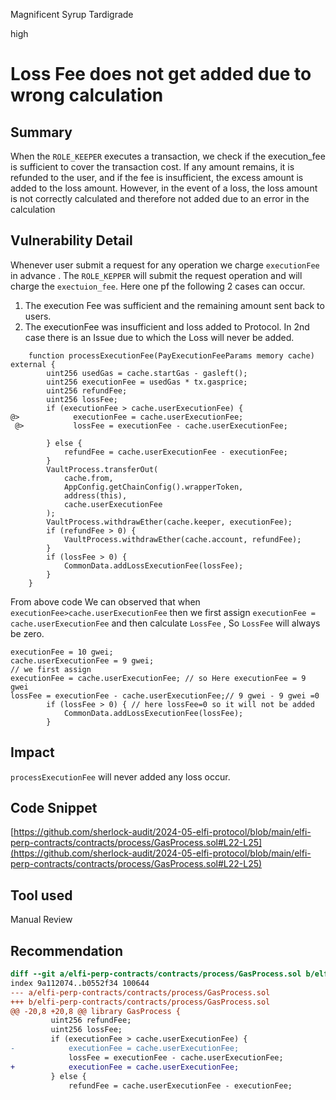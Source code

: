 Magnificent Syrup Tardigrade

high

# Loss Fee does not get added due to wrong calculation

## Summary
When the `ROLE_KEEPER` executes a transaction, we check if the execution_fee is sufficient to cover the transaction cost. If any amount remains, it is refunded to the user, and if the fee is insufficient, the excess amount is added to the loss amount. However, in the event of a loss, the loss amount is not correctly calculated and therefore not added due to an error in the calculation

## Vulnerability Detail
Whenever user submit a request for any operation we charge `executionFee` in advance . The `ROLE_KEPPER` will submit the request operation and will charge the `exectuion_fee`. Here one pf the following 2 cases can occur.
1. The execution Fee was sufficient and the remaining amount sent back to users.
2. The executionFee was insufficient and loss added to Protocol.
In 2nd case there is an Issue due to which the Loss will never be added.
```solidity
    function processExecutionFee(PayExecutionFeeParams memory cache) external {
        uint256 usedGas = cache.startGas - gasleft();
        uint256 executionFee = usedGas * tx.gasprice;
        uint256 refundFee;
        uint256 lossFee;
        if (executionFee > cache.userExecutionFee) {
@>            executionFee = cache.userExecutionFee;  
 @>           lossFee = executionFee - cache.userExecutionFee;

        } else {
            refundFee = cache.userExecutionFee - executionFee;
        }
        VaultProcess.transferOut(
            cache.from,
            AppConfig.getChainConfig().wrapperToken,
            address(this),
            cache.userExecutionFee
        );
        VaultProcess.withdrawEther(cache.keeper, executionFee);
        if (refundFee > 0) {
            VaultProcess.withdrawEther(cache.account, refundFee);
        }
        if (lossFee > 0) {
            CommonData.addLossExecutionFee(lossFee);
        }
    }
```
From above code We can observed that when `executionFee>cache.userExecutionFee` then we first assign `executionFee = cache.userExecutionFee` and then calculate `LossFee` , So `LossFee` will always be zero.
```solidity
executionFee = 10 gwei;
cache.userExecutionFee = 9 gwei;
// we first assign 
executionFee = cache.userExecutionFee; // so Here executionFee = 9 gwei
lossFee = executionFee - cache.userExecutionFee;// 9 gwei - 9 gwei =0
        if (lossFee > 0) { // here lossFee=0 so it will not be added
            CommonData.addLossExecutionFee(lossFee);
        }
```

## Impact
`processExecutionFee` will never added any loss occur.

## Code Snippet
[https://github.com/sherlock-audit/2024-05-elfi-protocol/blob/main/elfi-perp-contracts/contracts/process/GasProcess.sol#L22-L25](https://github.com/sherlock-audit/2024-05-elfi-protocol/blob/main/elfi-perp-contracts/contracts/process/GasProcess.sol#L22-L25)
## Tool used

Manual Review

## Recommendation
```diff
diff --git a/elfi-perp-contracts/contracts/process/GasProcess.sol b/elfi-perp-contracts/contracts/process/GasProcess.sol
index 9a112074..b0552f34 100644
--- a/elfi-perp-contracts/contracts/process/GasProcess.sol
+++ b/elfi-perp-contracts/contracts/process/GasProcess.sol
@@ -20,8 +20,8 @@ library GasProcess {
         uint256 refundFee;
         uint256 lossFee;
         if (executionFee > cache.userExecutionFee) {
-            executionFee = cache.userExecutionFee;
             lossFee = executionFee - cache.userExecutionFee;
+            executionFee = cache.userExecutionFee;
         } else {
             refundFee = cache.userExecutionFee - executionFee;
```